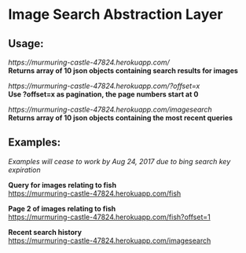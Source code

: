 # Image Search Abstraction Layer


## Usage:

<i> https://<i></i>murmuring-castle-47824.herokuapp.com/<search-query> </i>
<br/>
<b> Returns array of 10 json objects containing search results for images </b>

<i> https://<i></i>murmuring-castle-47824.herokuapp.com/<search-query>?offset=x </i>
<br/>
<b> Use ?offset=x as pagination, the page numbers start at 0 </b>

<i> https://<i></i>murmuring-castle-47824.herokuapp.com/imagesearch </i>
<br/>
<b> Returns array of 10 json objects containing the most recent queries </b>


## Examples:
<i> Examples will cease to work by Aug 24, 2017 due to bing search key expiration </i>

<b> Query for images relating to fish </b> 
<br/>
https://murmuring-castle-47824.herokuapp.com/fish

<b> Page 2 of images relating to fish </b> 
<br/>
https://murmuring-castle-47824.herokuapp.com/fish?offset=1

<b> Recent search history </b> 
<br/>
https://murmuring-castle-47824.herokuapp.com/imagesearch
